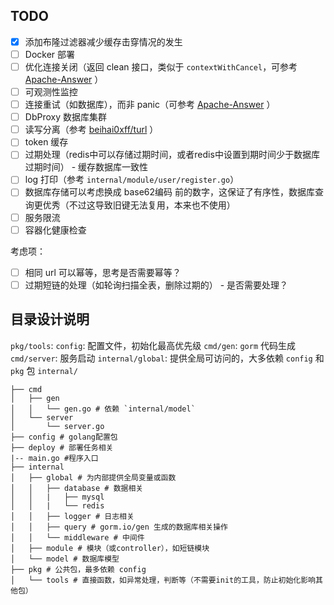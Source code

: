 ## TODO

- [x] 添加布隆过滤器减少缓存击穿情况的发生
- [ ] Docker 部署
- [ ] 优化连接关闭（返回 clean 接口，类似于 `contextWithCancel`，可参考 [Apache-Answer](https://github.com/apache/incubator-answer) ）
- [ ] 可观测性监控
- [ ] 连接重试（如数据库），而非 panic（可参考 [Apache-Answer](https://github.com/apache/incubator-answer) ）
- [ ] DbProxy 数据库集群
- [ ] 读写分离（参考 [beihai0xff/turl](https://github.com/beihai0xff/turl) ）
- [ ] token 缓存
- [ ] 过期处理（redis中可以存储过期时间，或者redis中设置到期时间少于数据库过期时间） - 缓存数据库一致性
- [ ] log 打印（参考 `internal/module/user/register.go`）
- [ ] 数据库存储可以考虑换成 base62编码 前的数字，这保证了有序性，数据库查询更优秀（不过这导致旧键无法复用，本来也不使用）
- [ ] 服务限流
- [ ] 容器化健康检查

考虑项：

- [ ] 相同 url 可以幂等，思考是否需要幂等？
- [ ] 过期短链的处理（如轮询扫描全表，删除过期的） - 是否需要处理？

## 目录设计说明

`pkg/tools`:
`config`: 配置文件，初始化最高优先级
`cmd/gen`: `gorm` 代码生成
`cmd/server`: 服务启动
`internal/global`: 提供全局可访问的，大多依赖 `config` 和 `pkg` 包
`internal/`

```text
├── cmd
│   ├── gen
│   │   └── gen.go # 依赖 `internal/model`
│   └── server
│       └── server.go
├── config # golang配置包
├── deploy # 部署任务相关
|-- main.go #程序入口
├── internal
│   ├── global # 为内部提供全局变量或函数
│   │   ├── database # 数据相关
│   │   |   ├── mysql
│   │   |   └── redis
│   │   ├── logger # 日志相关
│   │   ├── query # gorm.io/gen 生成的数据库相关操作
│   │   └── middleware # 中间件
│   ├── module # 模块（或controller），如短链模块
│   └── model # 数据库模型
├── pkg # 公共包，最多依赖 config
│   └── tools # 直接函数，如异常处理，判断等（不需要init的工具，防止初始化影响其他包）
```
